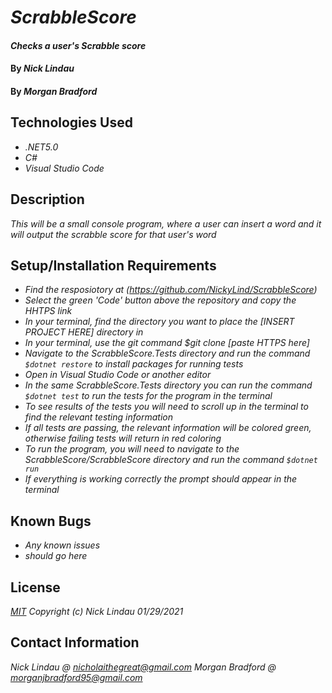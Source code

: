 # _ScrabbleScore_

#### _Checks a user's Scrabble score_

#### By _**Nick Lindau**_
#### By _**Morgan Bradford**_

## Technologies Used

* _.NET5.0_
* _C#_
* _Visual Studio Code_

## Description

_This will be a small console program, where a user can insert a word and it will output the scrabble score for that user's word_

## Setup/Installation Requirements

* _Find the resposiotory at (https://github.com/NickyLind/ScrabbleScore)_
* _Select the green 'Code' button above the repository and copy the HHTPS link_
* _In your terminal, find the directory you want to place the [INSERT PROJECT HERE] directory in_
* _In your terminal, use the git command $git clone [paste HTTPS here]_
* _Navigate to the ScrabbleScore.Tests directory and run the command `$dotnet restore` to install packages for running tests_
* _Open in Visual Studio Code or another editor_
* _In the same ScrabbleScore.Tests directory you can run the command `$dotnet test` to run the tests for the program in the terminal_
* _To see results of the tests you will need to scroll up in the terminal to find the relevant testing information_
* _If all tests are passing, the relevant information will be colored green, otherwise failing tests will return in red coloring_
* _To run the program, you will need to navigate to the ScrabbleScore/ScrabbleScore directory and run the command `$dotnet run`_
* _If everything is working correctly the prompt should appear in the terminal_

## Known Bugs

* _Any known issues_
* _should go here_

## License

_[MIT](https://choosealicense.com/licenses/mit/)_
 _Copyright (c) Nick Lindau 01/29/2021_

## Contact Information

_Nick Lindau @ <nicholaithegreat@gmail.com>_
_Morgan Bradford @ <morganjbradford95@gmail.com>_
